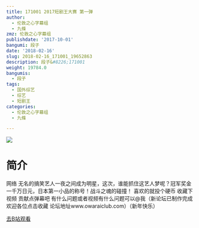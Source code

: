 ```yaml
---
title: 171001 2017短剧王大赛 第一弹
author:
  - 伦敦之心字幕组
  - 九條
zmz: 伦敦之心字幕组
publishdate: '2017-10-01'
bangumi: 段子
date: '2018-02-16'
slug: 2018-02-16_171001_19652863
description: 段子&#8226;171001
weight: 19784.0
bangumis:
  - 段子
tags:
  - 国外综艺
  - 综艺
  - 短剧王
categories:
  - 伦敦之心字幕组
  - 九條

---
```

![](NA)
# 简介  
网络
无名的搞笑艺人一夜之间成为明星，这次，谁能抓住这艺人梦呢？冠军奖金一千万日元，日本第一小品的称号！战斗之魂的碰撞！
喜欢的就投个硬币 收藏下视频 贡献点弹幕吧 有什么问题或者视频有什么问题可以@我（新论坛已制作完成 欢迎各位点击收藏 论坛地址www.owaraiclub.com）（新年快乐）  

[去B站观看](https://www.bilibili.com/video/av19652863/)
 
